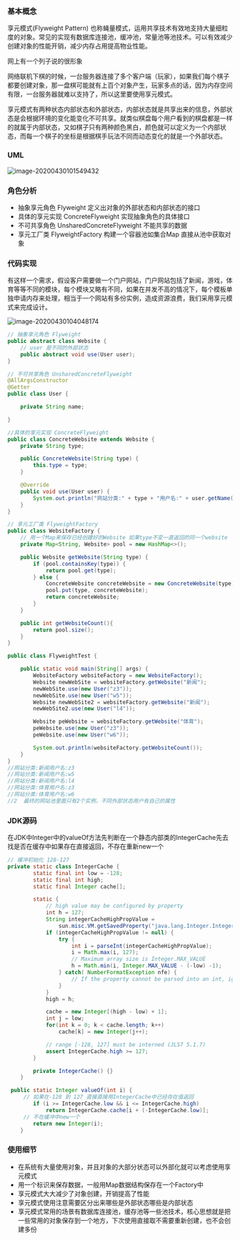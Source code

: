 ### 基本概念

享元模式(Flyweight Pattern) 也称蝇量模式，运用共享技术有效地支持大量细粒度的对象。常见的实现有数据库连接池，缓冲池，常量池等池技术。可以有效减少创建对象的性能开销，减少内存占用提高物业性能。

网上有一个列子说的很形象

网络联机下棋的时候，一台服务器连接了多个客户端（玩家），如果我们每个棋子都要创建对象，那一盘棋可能就有上百个对象产生，玩家多点的话，因为内存空间有限，一台服务器就难以支持了，所以这里要使用享元模式。

享元模式有两种状态内部状态和外部状态，内部状态就是共享出来的信息，外部状态是会根据环境的变化能变化不可共享。就类似棋盘每个用户看到的棋盘都是一样的就属于内部状态，又如棋子只有两种颜色黑白，颜色就可以定义为一个内部状态，而每一个棋子的坐标是根据棋手玩法不同而动态变化的就是一个外部状态。

### UML

![image-20200430101549432](C:\Users\denglw\AppData\Roaming\Typora\typora-user-images\image-20200430101549432.png)

### 角色分析

- 抽象享元角色 Flyweight 定义出对象的外部状态和内部状态的接口
- 具体的享元实现 ConcreteFlyweight 实现抽象角色的具体接口
- 不可共享角色 UnsharedConcreteFlyweight  不能共享的数据
- 享元工厂类 FlyweightFactory 构建一个容器池如集合Map 直接从池中获取对象

### 代码实现

有这样一个需求，假设客户需要做一个门户网站，门户网站包括了新闻，游戏，体育等等不同的模块，每个模块又略有不同，如果在并发不高的情况下，每个模板单独申请内存来处理，相当于一个网站有多份实例，造成资源浪费，我们采用享元模式来完成设计。

![image-20200430104048174](C:\Users\denglw\AppData\Roaming\Typora\typora-user-images\image-20200430104048174.png)

```java
// 抽象享元角色 Flyweight
public abstract class Website {
	// user 是不同的外部状态
    public abstract void use(User user);
}

// 不可共享角色 UnsharedConcreteFlyweight
@AllArgsConstructor
@Getter
public class User {

    private String name;

}


```

```java
//具体的享元实现 ConcreteFlyweight
public class ConcreteWebsite extends Website {
    private String type;

    public ConcreteWebsite(String type) {
        this.type = type;
    }

    @Override
    public void use(User user) {
        System.out.println("网站分类:" + type + "用户名:" + user.getName());
    }
}
```

```java
// 享元工厂类 FlyweightFactory 
public class WebsiteFactory {
    // 用一个Map来保存已经创建好的Website 如果type不变一直返回的同一个website
    private Map<String, Website> pool = new HashMap<>();

    public Website getWebsite(String type) {
        if (pool.containsKey(type)) {
            return pool.get(type);
        } else {
            ConcreteWebsite concreteWebsite = new ConcreteWebsite(type);
            pool.put(type, concreteWebsite);
            return concreteWebsite;
        }
    }

    public int getWebsiteCount(){
        return pool.size();
    }
}

```

```java
public class FlyweightTest {

    public static void main(String[] args) {
        WebsiteFactory websiteFactory = new WebsiteFactory();
        Website newWebSite = websiteFactory.getWebsite("新闻");
        newWebSite.use(new User("z3"));
        newWebSite.use(new User("w5"));
        Website newWebSite2 = websiteFactory.getWebsite("新闻");
        newWebSite2.use(new User("l4"));

        Website peWebsite = websiteFactory.getWebsite("体育");
        peWebsite.use(new User("z3"));
        peWebsite.use(new User("w6"));

        System.out.println(websiteFactory.getWebsiteCount());
    }
}
//网站分类:新闻用户名:z3
//网站分类:新闻用户名:w5
//网站分类:新闻用户名:l4
//网站分类:体育用户名:z3
//网站分类:体育用户名:w6
//2  最终的网站池里面只有2个实例，不同外部状态用户有自己的属性
```

### JDK源码

在JDK中Integer中的valueOf方法先判断在一个静态内部类的IntegerCache先去找是否在缓存中如果存在直接返回，不存在重新new一个

```java
// 缓冲初始化 128-127
private static class IntegerCache {
        static final int low = -128;
        static final int high;
        static final Integer cache[];

        static {
            // high value may be configured by property
            int h = 127;
            String integerCacheHighPropValue =
                sun.misc.VM.getSavedProperty("java.lang.Integer.IntegerCache.high");
            if (integerCacheHighPropValue != null) {
                try {
                    int i = parseInt(integerCacheHighPropValue);
                    i = Math.max(i, 127);
                    // Maximum array size is Integer.MAX_VALUE
                    h = Math.min(i, Integer.MAX_VALUE - (-low) -1);
                } catch( NumberFormatException nfe) {
                    // If the property cannot be parsed into an int, ignore it.
                }
            }
            high = h;

            cache = new Integer[(high - low) + 1];
            int j = low;
            for(int k = 0; k < cache.length; k++)
                cache[k] = new Integer(j++);

            // range [-128, 127] must be interned (JLS7 5.1.7)
            assert IntegerCache.high >= 127;
        }

        private IntegerCache() {}
    }
```

```java
 public static Integer valueOf(int i) {
     // 如果在-128 到 127 直接直接用IntegerCache中已经存在值返回
        if (i >= IntegerCache.low && i <= IntegerCache.high)
            return IntegerCache.cache[i + (-IntegerCache.low)];
     // 不在缓冲中new一个
        return new Integer(i);
    }
```

### 使用细节

- 在系统有大量使用对象，并且对象的大部分状态可以外部化就可以考虑使用享元模式
- 用一个标识来保存数据，一般用Map数据结构保存在一个Factory中
- 享元模式大大减少了对象创建，开销提高了性能
- 享元模式使用注意需要区分出来哪些是外部状态哪些是内部状态
- 享元模式常用的场景有数据库连接池，缓存池等一些池技术，核心思想就是把一些常用的对象保存到一个地方，下次使用直接取不需要重新创建，也不会创建多份